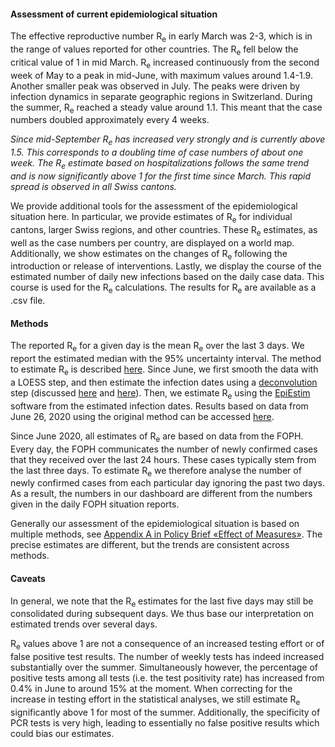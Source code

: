 <h4>Assessment of current epidemiological situation</h4>

The effective reproductive number R<sub>e</sub> in early March was 2-3, which is in the range of values reported for other countries. The R<sub>e</sub> fell below the critical value of 1 in mid March. R<sub>e</sub> increased continuously from the second week of May to a peak in mid-June, with maximum values around 1.4-1.9. Another smaller peak was observed in July. The peaks were driven by infection dynamics in separate geographic regions in Switzerland. During the summer, R<sub>e</sub> reached a steady value around 1.1. This meant that the case numbers doubled approximately every 4 weeks.

*Since mid-September R<sub>e</sub> has increased very strongly and is currently above 1.5. This corresponds to a doubling time of case numbers of about one week. The R<sub>e</sub> estimate based on hospitalizations follows the same trend and is now significantly above 1 for the first time since March. This rapid spread is observed in all Swiss cantons.*

We provide additional tools for the assessment of the epidemiological situation here. In particular, we provide estimates of R<sub>e</sub> for individual cantons, larger Swiss regions, and other countries. These R<sub>e</sub> estimates, as well as the case numbers per country, are displayed on a world map. Additionally, we show estimates on the changes of R<sub>e</sub> following the introduction or release of interventions. Lastly, we display the course of the estimated number of daily new infections based on the daily case data. This course is used for the R<sub>e</sub> calculations. The results for R<sub>e</sub> are available as a .csv file.


<h4>Methods</h4>

The reported R<sub>e</sub> for a given day is the mean R<sub>e</sub> over the last 3 days. We report the estimated median with the 95% uncertainty interval. The method to estimate R<sub>e</sub> is described [here](https://ibz-shiny.ethz.ch/covid-19-re/methods.pdf). Since June, we first smooth the data with a LOESS step, and then estimate the infection dates using a [deconvolution](https://www.pnas.org/content/106/51/21825) step (discussed [here](https://www.medrxiv.org/content/10.1101/2020.05.12.20099366v1) and [here](https://www.medrxiv.org/content/10.1101/2020.06.18.20134858v2)). Then, we estimate R<sub>e</sub>  using the [EpiEstim](https://cran.r-project.org/web/packages/EpiEstim/index.html) software from the estimated infection dates. Results based on data from June 26, 2020 using the original method can be accessed [here](https://smw.ch/article/doi/smw.2020.20271).

Since June 2020, all estimates of R<sub>e</sub> are based on data from the FOPH. Every day, the FOPH communicates the number of newly confirmed cases that they received over the last 24 hours. These cases typically stem from the last three days. To estimate R<sub>e</sub> we therefore analyse the number of newly confirmed cases from each particular day ignoring the past two days. As a result, the numbers in our dashboard are different from the numbers given in the daily FOPH situation reports.

Generally our assessment of the epidemiological situation is based on multiple methods, see [Appendix A in Policy Brief «Effect of Measures»](https://ncs-tf.ch/de/policy-briefs/effect-of-measures-21-april-20-en/download). The precise estimates are different, but the trends are consistent across methods.


<h4>Caveats</h4>

In general, we note that the R<sub>e</sub> estimates for the last five days may still be consolidated during subsequent days. We thus base our interpretation on estimated trends over several days.

R<sub>e</sub> values above 1 are not a consequence of an increased testing effort or of false positive test results. The number of weekly tests has indeed increased substantially over the summer. Simultaneously however, the percentage of positive tests among all tests (i.e. the test positivity rate) has increased from 0.4% in June to around 15% at the moment. When correcting for the increase in testing effort in the statistical analyses, we still estimate R<sub>e</sub> significantly above 1 for most of the summer. Additionally, the specificity of PCR tests is very high, leading to essentially no false positive results which could bias our estimates.
